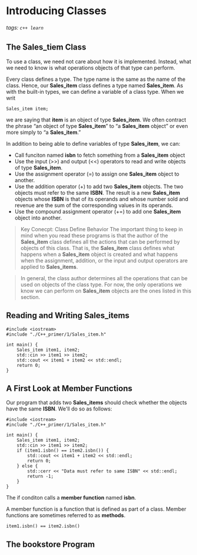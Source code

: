 # Introducing Classes
###### tags: `c++ learn`

## The Sales_tiem Class
To use a class, we need not care about how it is
implemented. Instead, what we need to know is what operations objects of that type can perform.

Every class defines a type. The type name is the same as the name of the class. Hence, our **Sales_item** class defines a type named **Sales_item**. As with the built-in types, we can define a variable of a class type. When we writ
```
Sales_item item;
```

we are saying that **item** is an object of type **Sales_item**. We often contract the phrase “an object of type **Sales_item**” to “a **Sales_item** object” or even more simply to “a **Sales_item**.”

In addition to being able to define variables of type **Sales_item**, we can:
- Call funciton named **isbn** to fetch something from a **Sales_item** object
- Use the input (>>) and output (<<) operators to read and write objects of type **Sales_item**.
- Use the assignment operator (=) to assign one **Sales_item** object to another.
- Use the addition operator (+) to add two **Sales_item** objects. The two objects must refer to the same **ISBN**. The result is a new **Sales_item** objects whose **ISBN** is that of its operands and whose number sold and revenue are the sum of the corresponding values in its operands.
- Use the compound assignment operator (+=) to add one **Sales_item** object into another.

> Key Conecpt: Class Define Behavior
> The important thing to keep in mind when you read these programs is that the author of the **Sales_item** class defines all the actions that can be performed by objects of this class. That is, the **Sales_item** class defines what happens when a **Sales_item** object is created and what happens when the assignment, addition, or the input and output operators are applied to **Sales_items**.

> In general, the class author determines all the operations that can be used on objects of the class type. For now, the only operations we know we can perform on **Sales_item** objects are the ones listed in this section.

## Reading and Writing Sales_items
```c++=
#include <iostream>
#include "./C++_primer/1/Sales_item.h"

int main() {
    Sales_item item1, item2;
    std::cin >> item1 >> item2;
    std::cout << item1 + item2 << std::endl;
    return 0;
}
```

## A First Look at Member Functions
Our program that adds two **Sales_items** should check whether the objects have the same **ISBN**. We'll do so as follows:
```c++==
#include <iostream>
#include "./C++_primer/1/Sales_item.h"

int main() {
    Sales_item item1, item2;
    std::cin >> item1 >> item2;
    if (item1.isbn() == item2.isbn()) {
        std::cout << item1 + item2 << std::endl;
        return 0;
    } else {
        std::cerr << "Data must refer to same ISBN" << std::endl;
        return -1;
    }
}
```
The if conditon calls a **member function** named **isbn**.

A member function is a function that is defined as part of a class. Member functions are sometimes referred to as **methods**.
```c++=
item1.isbn() == item2.isbn()
```

## The bookstore Program